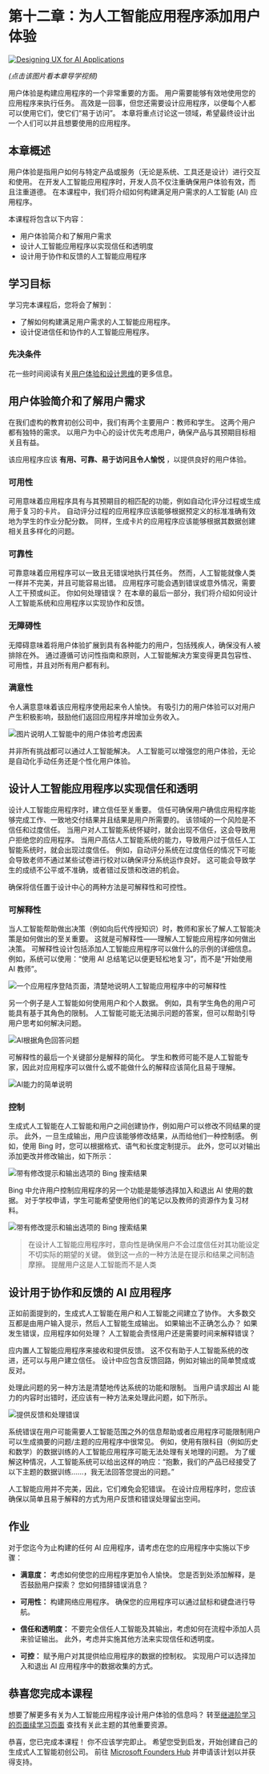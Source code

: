 # 第十二章：为人工智能应用程序添加用户体验

[![Designing UX for AI Applications](../../images/12-lesson-banner.png?WT.mc_id=academic-105485-koreyst)](https://learn.microsoft.com/_themes/docs.theme/master/en-us/_themes/global/video-embed.html?id=1464ef7a-d974-4a04-9ce3-1bc5b3087b4b?WT.mc_id=academic-105485-koreyst)

_(点击该图片看本章导学视频)_

用户体验是构建应用程序的一个非常重要的方面。 用户需要能够有效地使用您的应用程序来执行任务。 高效是一回事，但您还需要设计应用程序，以便每个人都可以使用它们，使它们“易于访问”。 本章将重点讨论这一领域，希望最终设计出一个人们可以并且想要使用的应用程序。

## 本章概述

用户体验是指用户如何与特定产品或服务（无论是系统、工具还是设计）进行交互和使用。 在开发人工智能应用程序时，开发人员不仅注重确保用户体验有效，而且注重道德。 在本课程中，我们将介绍如何构建满足用户需求的人工智能 (AI) 应用程序。

本课程将包含以下内容：

- 用户体验简介和了解用户需求
- 设计人工智能应用程序以实现信任和透明度
- 设计用于协作和反馈的人工智能应用程序

## 学习目标

学习完本课程后，您将会了解到：

- 了解如何构建满足用户需求的人工智能应用程序。
- 设计促进信任和协作的人工智能应用程序。

### 先决条件

花一些时间阅读有关[用户体验和设计思维](https://learn.microsoft.com/training/modules/ux-design?WT.mc_id=academic-105485-koreyst)的更多信息。

## 用户体验简介和了解用户需求

在我们虚构的教育初创公司中，我们有两个主要用户：教师和学生。 这两个用户都有独特的需求。 以用户为中心的设计优先考虑用户，确保产品与其预期目标相关且有益。

该应用程序应该 **有用、可靠、易于访问且令人愉悦** ，以提供良好的用户体验。

### 可用性

可用意味着应用程序具有与其预期目的相匹配的功能，例如自动化评分过程或生成用于复习的卡片。 自动评分过程的应用程序应该能够根据预定义的标准准确有效地为学生的作业分配分数。 同样，生成卡片的应用程序应该能够根据其数据创建相关且多样化的问题。

### 可靠性

可靠意味着应用程序可以一致且无错误地执行其任务。 然而，人工智能就像人类一样并不完美，并且可能容易出错。 应用程序可能会遇到错误或意外情况，需要人工干预或纠正。 你如何处理错误？ 在本章的最后一部分，我们将介绍如何设计人工智能系统和应用程序以实现协作和反馈。

### 无障碍性

无障碍意味着将用户体验扩展到具有各种能力的用户，包括残疾人，确保没有人被排除在外。 通过遵循可访问性指南和原则，人工智能解决方案变得更具包容性、可用性，并且对所有用户都有利。

### 满意性

令人满意意味着该应用程序使用起来令人愉快。 有吸引力的用户体验可以对用户产生积极影响，鼓励他们返回应用程序并增加业务收入。

![图片说明人工智能中的用户体验考虑因素](../../images/uxinai.png?WT.mc_id=academic-105485-koreyst)

并非所有挑战都可以通过人工智能解决。 人工智能可以增强您的用户体验，无论是自动化手动任务还是个性化用户体验。

## 设计人工智能应用程序以实现信任和透明

设计人工智能应用程序时，建立信任至关重要。 信任可确保用户确信应用程序能够完成工作、一致地交付结果并且结果是用户所需要的。 该领域的一个风险是不信任和过度信任。 当用户对人工智能系统怀疑时，就会出现不信任，这会导致用户拒绝您的应用程序。 当用户高估人工智能系统的能力，导致用户过于信任人工智能系统时，就会出现过度信任。 例如，自动评分系统在过度信任的情况下可能会导致老师不通过某些试卷进行校对以确保评分系统运作良好。 这可能会导致学生的成绩不公平或不准确，或者错过反馈和改进的机会。

确保将信任置于设计中心的两种方法是可解释性和可控性。

### 可解释性

当人工智能帮助做出决策（例如向后代传授知识）时，教师和家长了解人工智能决策是如何做出的至关重要。 这就是可解释性——理解人工智能应用程序如何做出决策。 可解释性设计包括添加人工智能应用程序可以做什么的示例的详细信息。 例如，系统可以使用：“使用 AI 总结笔记以便更轻松地复习”，而不是“开始使用 AI 教师”。

![一个应用程序登陆页面，清楚地说明人工智能应用程序中的可解释性](../../images/explanability-in-ai.png?WT.mc_id=academic-105485-koreyst)

另一个例子是人工智能如何使用用户和个人数据。 例如，具有学生角色的用户可能具有基于其角色的限制。 人工智能可能无法揭示问题的答案，但可以帮助引导用户思考如何解决问题。

![AI根据角色回答问题](../../images/solving-questions.png?WT.mc_id=academic-105485-koreyst)

可解释性的最后一个关键部分是解释的简化。 学生和教师可能不是人工智能专家，因此对应用程序可以做什么或不能做什么的解释应该简化且易于理解。

![AI能力的简单说明](../../images/simplified-explanations.png?WT.mc_id=academic-105485-koreyst)

### 控制

生成式人工智能在人工智能和用户之间创建协作，例如用户可以修改不同结果的提示。 此外，一旦生成输出，用户应该能够修改结果，从而给他们一种控制感。 例如，使用 Bing 时，您可以根据格式、语气和长度定制提示。 此外，您可以对输出添加更改并修改输出，如下所示：

![带有修改提示和输出选项的 Bing 搜索结果](../../images/bing1.png?WT.mc_id=academic-105485-koreyst "带有修改提示和输出选项的 Bing 搜索结果")

Bing 中允许用户控制应用程序的另一个功能是能够选择加入和退出 AI 使用的数据。 对于学校申请，学生可能希望使用他们的笔记以及教师的资源作为复习材料。

![带有修改提示和输出选项的 Bing 搜索结果](../../images/bing2.png?WT.mc_id=academic-105485-koreyst "带有修改提示和输出选项的 Bing 搜索结果")

> 在设计人工智能应用程序时，意向性是确保用户不会过度信任对其功能设定不切实际的期望的关键。 做到这一点的一种方法是在提示和结果之间制造摩擦。 提醒用户这是人工智能而不是人类

## 设计用于协作和反馈的 AI 应用程序

正如前面提到的，生成式人工智能在用户和人工智能之间建立了协作。 大多数交互都是由用户输入提示，然后人工智能生成输出。 如果输出不正确怎么办？ 如果发生错误，应用程序如何处理？ 人工智能会责怪用户还是需要时间来解释错误？

应内置人工智能应用程序来接收和提供反馈。 这不仅有助于人工智能系统的改进，还可以与用户建立信任。 设计中应包含反馈回路，例如对输出的简单赞成或反对。

处理此问题的另一种方法是清楚地传达系统的功能和限制。 当用户请求超出 AI 能力的内容时出错时，还应该有一种方法来处理此问题，如下所示。

![提供反馈和处理错误](../../images/feedback-loops.png?WT.mc_id=academic-105485-koreyst)

系统错误在用户可能需要人工智能范围之外的信息帮助或者应用程序可能限制用户可以生成摘要的问题/主题的应用程序中很常见。 例如，使用有限科目（例如历史和数学）的数据训练的人工智能应用程序可能无法处理有关地理的问题。 为了缓解这种情况，人工智能系统可以给出这样的响应：“抱歉，我们的产品已经接受了以下主题的数据训练......，我无法回答您提出的问题。”

人工智能应用并不完美，因此，它们难免会犯错误。 在设计应用程序时，您应该确保以简单且易于解释的方式为用户反馈和错误处理留出空间。

## 作业

对于您迄今为止构建的任何 AI 应用程序，请考虑在您的应用程序中实施以下步骤：

- **满意度：** 考虑如何使您的应用程序更加令人愉快。 您是否到处添加解释，是否鼓励用户探索？ 您如何措辞错误消息？

- **可用性：** 构建网络应用程序。 确保您的应用程序可以通过鼠标和键盘进行导航。

- **信任和透明度：** 不要完全信任人工智能及其输出，考虑如何在流程中添加人员来验证输出。 此外，考虑并实施其他方法来实现信任和透明度。

- **可控：** 赋予用户对其提供给应用程序的数据的控制权。 实现用户可以选择加入和退出 AI 应用程序中的数据收集的方式。

## 恭喜您完成本课程

想要了解更多有关为人工智能应用程序设计用户体验的信息吗？ 转至[继进阶学习的页面续学习页面](../../../13-continued-learning/translations/cn/README.md?WT.mc_id=academic-105485-koreyst) 查找有关此主题的其他重要资源。

恭喜，您已完成本课程！ 你不应该学完即止。 希望您受到启发，开始创建自己的生成式人工智能初创公司。 前往 [Microsoft Founders Hub](https://aka.ms/genai-Foundershub?WT.mc_id=academic-105485-koreyst) 并申请该计划以并获得支持。
